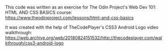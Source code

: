 This code was written as an exercise for The Odin Project's Web Dev 101: HTML AND CSS BASICS course:
https://www.theodinproject.com/lessons/html-and-css-basics

It was created with the help of TheCodePlayer's CSS3 Android Logo video walkthrough:
https://web.archive.org/web/20180824151532/http://thecodeplayer.com/walkthrough/css3-android-logo
